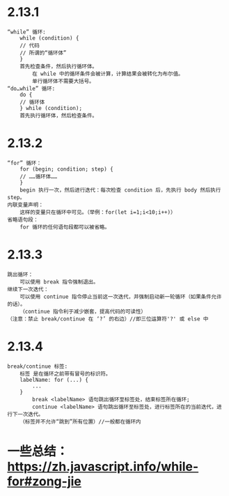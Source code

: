 # 2.13.1
    “while” 循环:
        while (condition) {
        // 代码
        // 所谓的“循环体”
        }
        首先检查条件，然后执行循环体。
            在 while 中的循环条件会被计算，计算结果会被转化为布尔值。
            单行循环体不需要大括号。
    “do…while” 循环:
        do {
        // 循环体
        } while (condition);
        首先执行循环体，然后检查条件。
# 2.13.2
    “for” 循环：
        for (begin; condition; step) {
        // ……循环体……
        }
        begin 执行一次，然后进行迭代：每次检查 condition 后，先执行 body 然后执行 step。
    内联变量声明：
        这样的变量只在循环中可见。（举例：for(let i=1;i<10;i++)）
    省略语句段：
        for 循环的任何语句段都可以被省略。
# 2.13.3
    跳出循环：
        可以使用 break 指令强制退出。
    继续下一次迭代：
        可以使用 continue 指令停止当前这一次迭代，并强制启动新一轮循环（如果条件允许的话）。
        （continue 指令利于减少嵌套，提高代码的可读性）
    （注意：禁止 break/continue 在 ‘?’ 的右边）//即三位运算符'?' 或 else 中
# 2.13.4
    break/continue 标签:
        标签 是在循环之前带有冒号的标识符。
        labelName: for (...) {
            ...
        }
            break <labelName> 语句跳出循环至标签处，结束标签所在循环;
            continue <labelName> 语句跳出循环至标签处，进行标签所在的当前迭代，进行下一次迭代。
        （标签并不允许“跳到”所有位置）//一般都在循环内
# 一些总结： https://zh.javascript.info/while-for#zong-jie